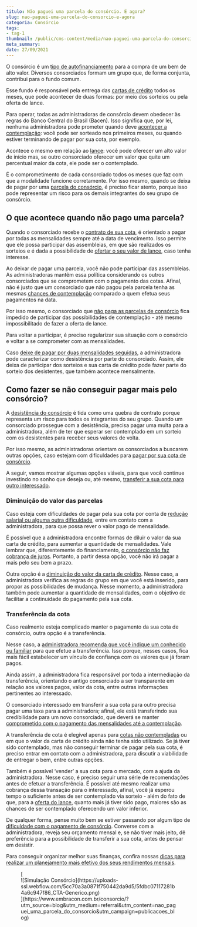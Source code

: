 ```yaml
---
titulo: Não paguei uma parcela do consórcio. E agora?
slug: nao-paguei-uma-parcela-do-consorcio-e-agora
categoria: Consórcio
tags:
- tag-1
thumbnail: /public/cms-content/media/nao-paguei-uma-parcela-do-consorcio-e-agora.jpg
meta_summary: 
date: 27/09/2021
---
```

O consórcio é um [tipo de autofinanciamento](https://www.embracon.com.br/blog/autofinanciamento-o-que-e-e-como-um-consorcio-pode-ajuda-lo) para a compra de um bem de alto valor. Diversos consorciados formam um grupo que, de forma conjunta, contribui para o fundo comum.

Esse fundo é responsável pela entrega das [cartas de crédito](https://www.embracon.com.br/blog/tudo-o-que-voce-precisa-saber-sobre-a-carta-de-credito-de-consorcios) todos os meses, que pode acontecer de duas formas: por meio dos sorteios ou pela oferta de lance.

Para operar, todas as administradoras de consórcio devem obedecer às regras do Banco Central do Brasil (Bacen). Isso significa que, por lei, nenhuma administradora pode prometer quando deve [acontecer a contemplação](https://www.embracon.com.br/blog/quais-sao-as-formas-de-contemplacao): você pode ser sorteado nos primeiros meses, ou quando estiver terminando de pagar por sua cota, por exemplo.

Acontece o mesmo em relação ao [lance](https://www.embracon.com.br/blog/como-funcionam-os-tipos-de-lances-no-consorcio): você pode oferecer um alto valor de início mas, se outro consorciado oferecer um valor que quite um percentual maior da cota, ele pode ser o contemplado.

É o comprometimento de cada consorciado todos os meses que faz com que a modalidade funcione corretamente. Por isso mesmo, quando se deixa de pagar por uma [parcela do consórcio](https://www.embracon.com.br/blog/como-e-feito-o-pagamento-da-parcela-do-consorcio), é preciso ficar atento, porque isso pode representar um risco para os demais integrantes do seu grupo de consórcio.

O que acontece quando não pago uma parcela?
-------------------------------------------

Quando o consorciado recebe o [contrato de sua cota](https://www.embracon.com.br/blog/saiba-o-que-avaliar-antes-de-assinar-um-contrato-de-consorcio), é orientado a pagar por todas as mensalidades sempre até a data de vencimento. Isso permite que ele possa participar das assembleias, em que são realizados os sorteios e é dada a possibilidade de [ofertar o seu valor de lance](https://www.embracon.com.br/blog/saiba-como-definir-o-valor-de-lance-para-ser-contemplado-mais-rapido), caso tenha interesse.

Ao deixar de pagar uma parcela, você não pode participar das assembleias. As administradoras mantêm essa política considerando os outros consorciados que se comprometem com o pagamento das cotas. Afinal, não é justo que um consorciado que não pagou pela parcela tenha as mesmas [chances de contemplação](https://www.embracon.com.br/blog/como-ser-contemplado-mais-rapido-no-consorcio) comparado a quem efetua seus pagamentos na data.

Por isso mesmo, o consorciado que [não paga as parcelas de consórcio](https://www.embracon.com.br/conhecaoconsorcio/quais-sao-os-riscos-de-nao-pagar-as-parcelas-do-consorcio) fica impedido de participar das possibilidades de contemplação - até mesmo impossibilitado de fazer a oferta de lance.

Para voltar a participar, é preciso regularizar sua situação com o consórcio e voltar a se comprometer com as mensalidades.

Caso [deixe de pagar por duas mensalidades seguidas](https://www.embracon.com.br/blog/nao-consigo-pagar-meu-consorcio-e-agora), a administradora pode caracterizar como desistência por parte do consorciado. Assim, ele deixa de participar dos sorteios e sua carta de crédito pode fazer parte do sorteio dos desistentes, que também acontece mensalmente.

Como fazer se não conseguir pagar mais pelo consórcio?
------------------------------------------------------

A [desistência do consórcio](https://www.embracon.com.br/blog/quais-sao-os-resultados-ao-desistir-do-consorcio) é tida como uma quebra de contrato porque representa um risco para todos os integrantes do seu grupo. Quando um consorciado prossegue com a desistência, precisa pagar uma multa para a administradora, além de ter que esperar ser contemplado em um sorteio com os desistentes para receber seus valores de volta.

Por isso mesmo, as administradoras orientam os consorciados a buscarem outras opções, caso estejam com dificuldades para [pagar por sua cota de consórcio](https://www.embracon.com.br/blog/entenda-o-pagamento-do-bem-no-consorcio).

A seguir, vamos mostrar algumas opções viáveis, para que você continue investindo no sonho que deseja ou, até mesmo, [transferir a sua cota para outro interessado](https://www.embracon.com.br/blog/tire-todas-as-suas-duvidas-sobre-transferencia-de-consorcio).

### Diminuição do valor das parcelas

Caso esteja com dificuldades de pagar pela sua cota por conta de [redução salarial ou alguma outra dificuldade](https://www.embracon.com.br/blog/perda-de-renda-como-lidar), entre em contato com a administradora, para que possa rever o valor pago de mensalidade.

É possível que a administradora encontre formas de diluir o valor da sua carta de crédito, para aumentar a quantidade de mensalidades. Vale lembrar que, diferentemente do financiamento, [o consórcio não faz cobrança de juros](https://www.embracon.com.br/blog/consorcio-nao-tem-juros-entenda). Portanto, a partir dessa opção, você não irá pagar a mais pelo seu bem a prazo.

Outra opção é a [diminuição do valor da carta de crédito](https://www.embracon.com.br/conhecaoconsorcio/minha-cota-foi-contemplada-posso-aumentar-ou-reduzir-o-valor-do-meu-credito). Nesse caso, a administradora verifica as regras do grupo em que você está inserido, para propor as possibilidades de mudança. Nesse momento, a administradora também pode aumentar a quantidade de mensalidades, com o objetivo de facilitar a continuidade do pagamento pela sua cota.

### Transferência da cota

Caso realmente esteja complicado manter o pagamento da sua cota de consórcio, outra opção é a transferência.

Nesse caso, a [administradora recomenda que você indique um conhecido ou familiar](https://www.embracon.com.br/conhecaoconsorcio/posso-transferir-minha-cota-de-consorcio-para-outra-pessoa) para que efetue a transferência. Isso porque, nesses casos, fica mais fácil estabelecer um vínculo de confiança com os valores que já foram pagos.

Ainda assim, a administradora fica responsável por toda a intermediação da transferência, orientando o antigo consorciado a ser transparente em relação aos valores pagos, valor da cota, entre outras informações pertinentes ao interessado.

O consorciado interessado em transferir a sua cota para outro precisa pagar uma taxa para a administradora; afinal, ele está transferindo sua credibilidade para um novo consorciado, que deverá se manter [comprometido com o pagamento das mensalidades até a contemplação](https://www.embracon.com.br/blog/11-coisas-que-voce-precisa-saber-sobre-a-parcela-do-consorcio).

A transferência de cota é elegível apenas para [cotas não contempladas](https://www.embracon.com.br/blog/entenda-o-que-e-e-como-funciona-uma-cota-de-consorcio) ou em que o valor da carta de crédito ainda não tenha sido utilizado. Se já tiver sido contemplado, mas não conseguir terminar de pagar pela sua cota, é preciso entrar em contato com a administradora, para discutir a viabilidade de entregar o bem, entre outras opções.

Também é possível ‘vender’ a sua cota para o mercado, com a ajuda da administradora. Nesse caso, é preciso seguir uma série de recomendações antes de efetuar a transferência. É possível até mesmo realizar uma cobrança dessa transação para o interessado, afinal, você já esperou tempo o suficiente antes de ser contemplado via sorteio - além do fato de que, para a [oferta do lance](https://www.embracon.com.br/blog/como-fazer-oferta-de-lance-em-consorcio), quanto mais já tiver sido pago, maiores são as chances de ser contemplado oferecendo um valor inferior.

De qualquer forma, pense muito bem se estiver passando por algum tipo de [dificuldade com o pagamento de consórcio](https://www.embracon.com.br/conhecaoconsorcio/estou-com-dificuldades-para-manter-o-meu-consorcio-e-nao-quero-perder-o-meu-dinheiro-quais-as-opcoes). Converse com a administradora, reveja seu orçamento mensal e, se não tiver mais jeito, dê preferência para a possibilidade de transferir a sua cota, antes de pensar em desistir.

Para conseguir organizar melhor suas finanças, confira nossas [dicas para realizar um planejamento mais efetivo dos seus rendimentos mensais](https://www.embracon.com.br/blog/a-importancia-de-organizar-e-fazer-um-orcamento-pessoal).

<figure class="w-richtext-figure-type-image w-richtext-align-center">[<div>![Simulação Consórcio](https://uploads-ssl.webflow.com/5cc70a3a0871f750442da9d5/5fdbc07117281b4a6c947f86_CTA-Generico.png)</div>](https://www.embracon.com.br/consorcio/?utm_source=blog&utm_medium=referral&utm_content=nao_paguei_uma_parcela_do_consorcio&utm_campaign=publicacoes_blog)</figure>
